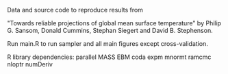 Data and source code to reproduce results from

"Towards reliable projections of global mean surface temperature" by Philip G. Sansom, Donald Cummins, Stephan Siegert and David B. Stephenson.

Run main.R to run sampler and all main figures except cross-validation.

R library dependencies:
parallel
MASS
EBM
coda
expm
mnormt
ramcmc
nloptr
numDeriv
